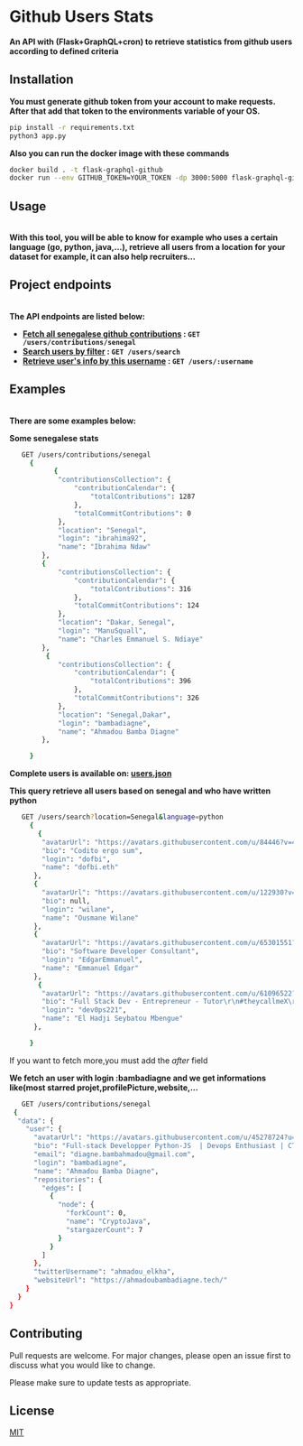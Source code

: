 # Github Users Stats

<b>An API with (Flask+GraphQL+cron) to retrieve statistics from github users according to defined criteria</b>

## Installation

<b>You must generate github token from your account to make requests.
After that add that token to the environments variable of your OS.</b>

```bash
pip install -r requirements.txt
python3 app.py
```

<b>Also you can run the docker image with these commands</b>

```bash
docker build . -t flask-graphql-github
docker run --env GITHUB_TOKEN=YOUR_TOKEN -dp 3000:5000 flask-graphql-github
```

## Usage

<br><b>With this tool, you will be able to know for example who uses a certain language (go, python, java,...), retrieve all users from a location for your dataset for example, it can also help recruiters...</b>

## Project endpoints

<br><b>The API endpoints are listed below:

- [Fetch all senegalese github contributions](#senegalese_contributions) : `GET /users/contributions/senegal`
- [Search users by filter](#search_users) : `GET /users/search`
- [Retrieve user's info by this username](#fetch_user) : `GET /users/:username`
  </b>

## Examples

<br><b>There are some examples below:</b>

<div id="senegalese_contributions">

<b>Some senegalese stats</b>

```bash
   GET /users/contributions/senegal
     {
           {
            "contributionsCollection": {
                "contributionCalendar": {
                    "totalContributions": 1287
                },
                "totalCommitContributions": 0
            },
            "location": "Senegal",
            "login": "ibrahima92",
            "name": "Ibrahima Ndaw"
        },
        {
            "contributionsCollection": {
                "contributionCalendar": {
                    "totalContributions": 316
                },
                "totalCommitContributions": 124
            },
            "location": "Dakar, Senegal",
            "login": "ManuSquall",
            "name": "Charles Emmanuel S. Ndiaye"
        },
         {
            "contributionsCollection": {
                "contributionCalendar": {
                    "totalContributions": 396
                },
                "totalCommitContributions": 326
            },
            "location": "Senegal,Dakar",
            "login": "bambadiagne",
            "name": "Ahmadou Bamba Diagne"
        },

     }
```

<b>Complete users is available on: [users.json](users.json)</b>

</div>
<div id="search_users">

<b>This query retrieve all users based on senegal and who have written python</b>

```bash
   GET /users/search?location=Senegal&language=python
     {
       {
        "avatarUrl": "https://avatars.githubusercontent.com/u/84446?v=4",
        "bio": "Codito ergo sum",
        "login": "dofbi",
        "name": "dofbi.eth"
      },
      {
        "avatarUrl": "https://avatars.githubusercontent.com/u/122930?v=4",
        "bio": null,
        "login": "wilane",
        "name": "Ousmane Wilane"
      },
      {
        "avatarUrl": "https://avatars.githubusercontent.com/u/65301551?u=84efa9fad441e3af6117cb25aada2428429c7611&v=4",
        "bio": "Software Developer Consultant",
        "login": "EdgarEmmanuel",
        "name": "Emmanuel Edgar"
      },
       {
        "avatarUrl": "https://avatars.githubusercontent.com/u/61096522?u=a9d5b1e47e155662af2c733d6e946f825d7099d1&v=4",
        "bio": "Full Stack Dev - Entrepreneur - Tutor\r\n#theycallmeX\r\n\r\n\r\n\r\nhttp://mrmbengue.rf.gd\r\nhttps://www.pinpaya.com/tutor/5578/\r\n#code\r\n#imjustaletter\r\n@Tek-Tech  ",
        "login": "dev0ps221",
        "name": "El Hadji Seybatou Mbengue"
      },

     }
```

If you want to fetch more,you must add the _after_ field

</div>
<div id="fetch_user">

<b>We fetch an user with login :bambadiagne and we get informations like(most starred projet,profilePicture,website,...</b>

```bash
   GET /users/contributions/senegal
 {
  "data": {
    "user": {
      "avatarUrl": "https://avatars.githubusercontent.com/u/45278724?u=8d5129d655e9eafebcd725944bf401ca0ba93feb&v=4",
      "bio": "Full-stack Developper Python-JS  | Devops Enthusiast | CTF player",
      "email": "diagne.bambahmadou@gmail.com",
      "login": "bambadiagne",
      "name": "Ahmadou Bamba Diagne",
      "repositories": {
        "edges": [
          {
            "node": {
              "forkCount": 0,
              "name": "CryptoJava",
              "stargazerCount": 7
            }
          }
        ]
      },
      "twitterUsername": "ahmadou_elkha",
      "websiteUrl": "https://ahmadoubambadiagne.tech/"
    }
  }
}
```

## Contributing

Pull requests are welcome. For major changes, please open an issue first
to discuss what you would like to change.

Please make sure to update tests as appropriate.

## License

[MIT](https://choosealicense.com/licenses/mit/)
